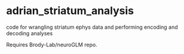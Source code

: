 # adrian_striatum_analysis
code for wrangling striatum ephys data and performing encoding and decoding analyses

Requires Brody-Lab/neuroGLM repo.
